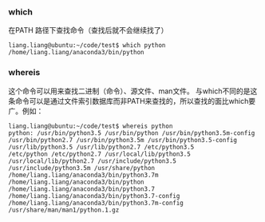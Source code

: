 ### which
在PATH 路径下查找命令（查找后就不会继续找了）
```
liang.liang@ubuntu:~/code/test$ which python
/home/liang.liang/anaconda3/bin/python
```

### whereis
这个命令可以用来查找二进制（命令）、源文件、man文件。
与which不同的是这条命令可以是通过文件索引数据库而非PATH来查找的，所以查找的面比which要广。例如：
```
liang.liang@ubuntu:~/code/test$ whereis python
python: /usr/bin/python3.5 /usr/bin/python /usr/bin/python3.5m-config 
/usr/bin/python2.7 /usr/bin/python3.5m /usr/bin/python3.5-config 
/usr/lib/python3.5 /usr/lib/python2.7 /etc/python3.5 
/etc/python /etc/python2.7 /usr/local/lib/python3.5 
/usr/local/lib/python2.7 /usr/include/python3.5 
/usr/include/python3.5m /usr/share/python 
/home/liang.liang/anaconda3/bin/python3.7m 
/home/liang.liang/anaconda3/bin/python 
/home/liang.liang/anaconda3/bin/python3.7 
/home/liang.liang/anaconda3/bin/python3.7-config 
/home/liang.liang/anaconda3/bin/python3.7m-config 
/usr/share/man/man1/python.1.gz

```

